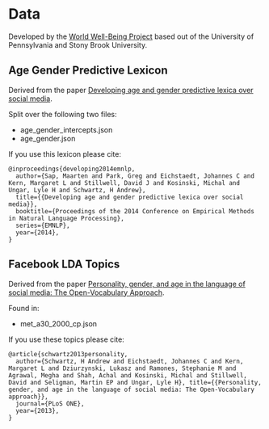 # Data

Developed by the [World Well-Being Project](http://www.wwbp.org) based out of the University of Pennsylvania and Stony Brook University.

## Age Gender Predictive Lexicon

Derived from the paper [Developing age and gender predictive lexica over social media](http://wwbp.org/papers/emnlp2014_developingLexica.pdf). 

Split over the following two files:

- age_gender_intercepts.json
- age_gender.json

If you use this lexicon please cite:

```
@inproceedings{developing2014emnlp, 
  author={Sap, Maarten and Park, Greg and Eichstaedt, Johannes C and Kern, Margaret L and Stillwell, David J and Kosinski, Michal and Ungar, Lyle H and Schwartz, H Andrew}, 
  title={{Developing age and gender predictive lexica over social media}}, 
  booktitle={Proceedings of the 2014 Conference on Empirical Methods in Natural Language Processing}, 
  series={EMNLP}, 
  year={2014},
}
```

## Facebook LDA Topics

Derived from the paper [Personality, gender, and age in the language of social media: The Open-Vocabulary Approach](http://www.plosone.org/article/fetchObject.action?uri=info:doi/10.1371/journal.pone.0073791&representation=PDF). 

Found in:

- met_a30_2000_cp.json

If you use these topics please cite:
```
@article{schwartz2013personality, 
  author={Schwartz, H Andrew and Eichstaedt, Johannes C and Kern, Margaret L and Dziurzynski, Lukasz and Ramones, Stephanie M and Agrawal, Megha and Shah, Achal and Kosinski, Michal and Stillwell, David and Seligman, Martin EP and Ungar, Lyle H}, title={{Personality, gender, and age in the language of social media: The Open-Vocabulary approach}}, 
  journal={PLoS ONE}, 
  year={2013}, 
}
```

